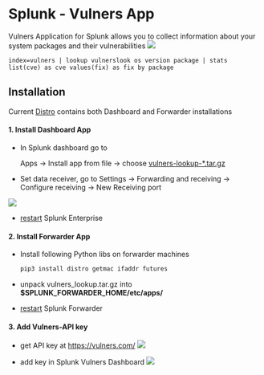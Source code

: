 # Splunk - Vulners App

Vulners Application for Splunk allows you to collect information about your system packages and their vulnerabilities
![](./docs/dashboard.png)

```
index=vulners | lookup vulnerslook os version package | stats list(cve) as cve values(fix) as fix by package 
```

## Installation

Current [Distro](./apps/vulners_src/result/vulners-lookup-0.0.1.tar.gz) contains both Dashboard and Forwarder installations

#### 1. Install Dashboard App

 - In Splunk dashboard go to 
    
    Apps -> Install app from file -> choose [vulners-lookup-*.tar.gz](./apps/vulners_src/result/vulners-lookup-0.0.1.tar.gz)

 - Set data receiver, go to 
    Settings -> Forwarding and receiving -> Configure receiving -> New Receiving port

![](./docs/receiver.jpeg)

- [restart](https://docs.splunk.com/Documentation/Splunk/8.0.3/Admin/StartSplunk) Splunk Enterprise


#### 2. Install Forwarder App


 - Install following Python libs on forwarder machines 
    ```bash 
    pip3 install distro getmac ifaddr futures
    ```

 - unpack vulners_lookup.tar.gz into **$SPLUNK_FORWARDER_HOME/etc/apps/**

 - [restart](https://docs.splunk.com/Documentation/Forwarder/8.0.3/Forwarder/Starttheuniversalforwarder) Splunk Forwarder

#### 3. Add Vulners-API key

 - get API key at https://vulners.com/
  ![](./docs/vulners.png)
  
 - add key in Splunk Vulners Dashboard 
 ![](./docs/api.png)
 
